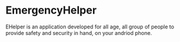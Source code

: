 # EmergencyHelper
EHelper is an application developed for all age, all group of people to provide safety and security in hand, on your andriod phone.
